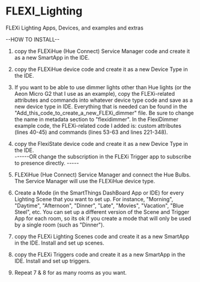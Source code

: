 # FLEXI_Lighting 
FLEXi Lighting Apps, Devices, and examples and extras 

--HOW TO INSTALL--

1) copy the FLEXiHue (Hue Connect) Service Manager code and create it as a new SmartApp in the IDE.

2) copy the FLEXiHue device code and create it as a new Device Type in the IDE.

3) If you want to be able to use dimmer lights other than Hue lights (or the Aeon Micro G2 that I use as an example), copy the FLEXi-related attributes and commands into whatever device type code and save as a new device type in IDE.  Everything that is needed can be found in the "Add_this_code_to_create_a_new_FLEXi_dimmer" file.  Be sure to change the name in metadata section to "flexidimmer".  In the FlexiDimmer example code, the FLEXi-related code I added is: custom attributes (lines 40-45) and commands (lines 53-63 and lines 221-348).

4) copy the FlexiState device code and create it as a new Device Type in the IDE.  
  ------OR change the subscription in the FLEXi Trigger app to subscribe to presence directly. -----
  
5) FLEXiHue (Hue Connect) Service Manager and connect the Hue Bulbs.  The Service Manager will use the FLEXiHue device type.

6) Create a Mode (in the SmartThings DashBoard App or IDE) for every Lighting Scene that you want to set up.  For instance, "Morning", "Daytime", "Afternoon", "Dinner", "Late", "Movies", "Vacation", "Blue Steel", etc.  You can set up a different version of the Scene and Trigger App for each room, so its ok if you create a mode that will only be used by a single room (such as "Dinner").

7) copy the FLEXi Lighting Scenes code and create it as a new SmartApp in the IDE.  Install and set up scenes.  

8) copy the FLEXi Triggers code and create it as a new SmartApp in the IDE.  Install and set up triggers.

9) Repeat 7 & 8 for as many rooms as you want.
